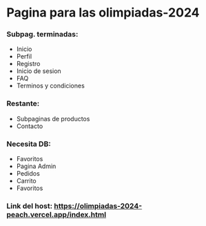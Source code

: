 # Pagina para las olimpiadas-2024

### Subpag. terminadas:
- Inicio
- Perfil
- Registro
- Inicio de sesion
- FAQ
- Terminos y condiciones
### Restante:
- Subpaginas de productos
- Contacto
### Necesita DB:
- Favoritos
- Pagina Admin
- Pedidos
- Carrito
- Favoritos
### Link del host: https://olimpiadas-2024-peach.vercel.app/index.html
